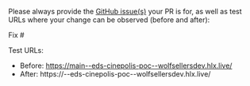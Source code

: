Please always provide the [GitHub issue(s)](../issues) your PR is for, as well as test URLs where your change can be observed (before and after):

Fix #<gh-issue-id>

Test URLs:
- Before: https://main--eds-cinepolis-poc--wolfsellersdev.hlx.live/
- After: https://<branch>--eds-cinepolis-poc--wolfsellersdev.hlx.live/
